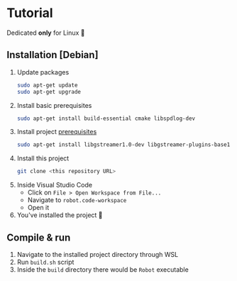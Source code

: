 # Tutorial
Dedicated **only** for Linux 🐧

## Installation [Debian]
1. Update packages
    ```bash
    sudo apt-get update
    sudo apt-get upgrade
    ```
2. Install basic prerequisites
    ```bash
    sudo apt-get install build-essential cmake libspdlog-dev
    ```
3. Install project [prerequisites](https://gstreamer.freedesktop.org/documentation/installing/on-linux.html?gi-language=c#install-gstreamer-on-ubuntu-or-debian)
    ```bash
    sudo apt-get install libgstreamer1.0-dev libgstreamer-plugins-base1.0-dev libgstreamer-plugins-bad1.0-dev gstreamer1.0-plugins-base gstreamer1.0-plugins-good gstreamer1.0-plugins-bad gstreamer1.0-plugins-ugly gstreamer1.0-libav gstreamer1.0-tools gstreamer1.0-x gstreamer1.0-alsa gstreamer1.0-gl gstreamer1.0-gtk3 gstreamer1.0-qt5 gstreamer1.0-pulseaudio
    ```
4. Install this project
    ```bash
    git clone <this repository URL>
    ```
5. Inside Visual Studio Code
    - Click on `File > Open Workspace from File...`
    - Navigate to `robot.code-workspace`
    - Open it
6. You've installed the project 🎉

## Compile & run
1. Navigate to the installed project directory through WSL
2. Run `build.sh` script
3. Inside the `build` directory there would be `Robot` executable
